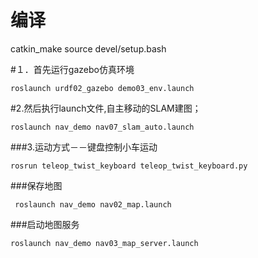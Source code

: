 # 编译
catkin_make
source devel/setup.bash

#１．首先运行gazebo仿真环境
```
roslaunch urdf02_gazebo demo03_env.launch 
```
#2.然后执行launch文件,自主移动的SLAM建图；
```
roslaunch nav_demo nav07_slam_auto.launch 
```
###3.运动方式－－键盘控制小车运动
```
rosrun teleop_twist_keyboard teleop_twist_keyboard.py 
```

###保存地图
```
 roslaunch nav_demo nav02_map.launch 
```
###启动地图服务
```
roslaunch nav_demo nav03_map_server.launch 
```





